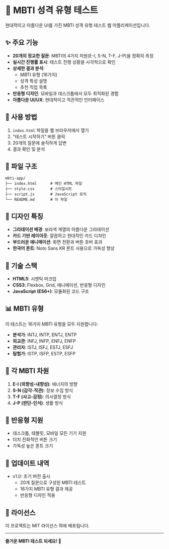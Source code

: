 # 🧠 MBTI 성격 유형 테스트

현대적이고 아름다운 UI를 가진 MBTI 성격 유형 테스트 웹 어플리케이션입니다.

## ✨ 주요 기능

- **20개의 정교한 질문**: MBTI의 4가지 차원(E-I, S-N, T-F, J-P)을 정확히 측정
- **실시간 진행률 표시**: 테스트 진행 상황을 시각적으로 확인
- **상세한 결과 분석**: 
  - MBTI 유형 (16가지)
  - 성격 특성 설명
  - 추천 직업 목록
- **반응형 디자인**: 모바일과 데스크톱에서 모두 최적화된 경험
- **아름다운 UI/UX**: 현대적이고 직관적인 인터페이스

## 🚀 사용 방법

1. `index.html` 파일을 웹 브라우저에서 열기
2. "테스트 시작하기" 버튼 클릭
3. 20개의 질문에 솔직하게 답변
4. 결과 확인 및 분석

## 📁 파일 구조

```
mbti-app/
├── index.html      # 메인 HTML 파일
├── style.css       # 스타일시트
├── script.js       # JavaScript 로직
└── README.md       # 이 파일
```

## 🎨 디자인 특징

- **그라데이션 배경**: 보라색 계열의 아름다운 그라데이션
- **카드 기반 레이아웃**: 깔끔하고 현대적인 카드 디자인
- **부드러운 애니메이션**: 화면 전환과 버튼 호버 효과
- **한국어 폰트**: Noto Sans KR 폰트 사용으로 가독성 향상

## 🔧 기술 스택

- **HTML5**: 시맨틱 마크업
- **CSS3**: Flexbox, Grid, 애니메이션, 반응형 디자인
- **JavaScript (ES6+)**: 모듈화된 코드 구조

## 📊 MBTI 유형

이 테스트는 16가지 MBTI 유형을 모두 지원합니다:

- **분석가**: INTJ, INTP, ENTJ, ENTP
- **외교관**: INFJ, INFP, ENFJ, ENFP  
- **관리자**: ISTJ, ISFJ, ESTJ, ESFJ
- **탐험가**: ISTP, ISFP, ESTP, ESFP

## 🎯 각 MBTI 차원

1. **E-I (외향성-내향성)**: 에너지의 방향
2. **S-N (감각-직관)**: 정보 수집 방식
3. **T-F (사고-감정)**: 의사결정 방식
4. **J-P (판단-인식)**: 생활 방식

## 📱 반응형 지원

- 데스크톱, 태블릿, 모바일 모든 기기 지원
- 터치 친화적인 버튼 크기
- 가독성 높은 폰트 크기

## 🔄 업데이트 내역

- v1.0: 초기 버전 출시
  - 20개 질문으로 구성된 MBTI 테스트
  - 16가지 MBTI 유형 결과 제공
  - 반응형 디자인 적용

## 📝 라이선스

이 프로젝트는 MIT 라이선스 하에 배포됩니다.

---

**즐거운 MBTI 테스트 되세요! 🎉** 